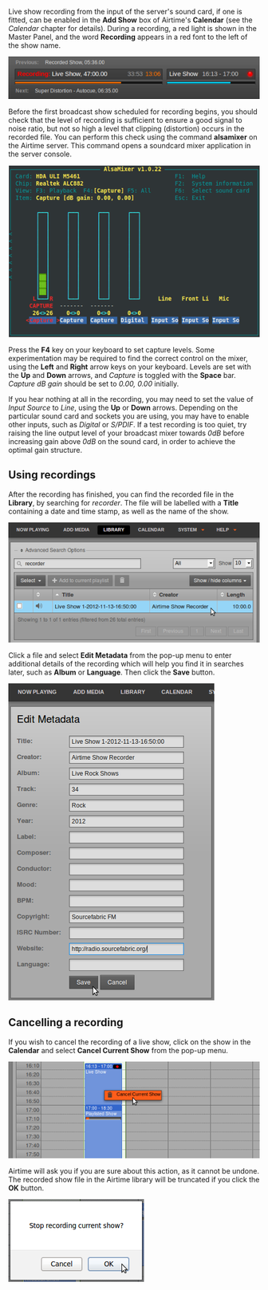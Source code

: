 Live show recording from the input of the server's sound card, if one is fitted, can be enabled in the **Add Show** box of Airtime's **Calendar** (see the *Calendar* chapter for details). During a recording, a red light is shown in the Master Panel, and the word **Recording** appears in a red font to the left of the show name.

![](static/Screenshot362-Recording_light.png)

Before the first broadcast show scheduled for recording begins, you should check that the level of recording is sufficient to ensure a good signal to noise ratio, but not so high a level that clipping (distortion) occurs in the recorded file. You can perform this check using the command **alsamixer** on the Airtime server. This command opens a soundcard mixer application in the server console.

![](static/Screenshot274-Line_in_level.png)

Press the **F4** key on your keyboard to set capture levels. Some experimentation may be required to find the correct control on the mixer, using the **Left** and **Right** arrow keys on your keyboard. Levels are set with the **Up** and **Down** arrows, and *Capture* is toggled with the **Space** bar. *Capture dB gain* should be set to *0.00, 0.00* initially.

If you hear nothing at all in the recording, you may need to set the value of *Input Source* to *Line*, using the **Up** or **Down** arrows. Depending on the particular sound card and sockets you are using, you may have to enable other inputs, such as *Digital* or *S/PDIF*. If a test recording is too quiet, try raising the line output level of your broadcast mixer towards *0dB* before increasing gain above *0dB* on the sound card, in order to achieve the optimal gain structure.

Using recordings
----------------

After the recording has finished, you can find the recorded file in the **Library**, by searching for *recorder*. The file will be labelled with a **Title** containing a date and time stamp, as well as the name of the show.

![](static/Screenshot461-Airtime_show_recorder.png)

Click a file and select **Edit Metadata** from the pop-up menu to enter additional details of the recording which will help you find it in searches later, such as **Album** or **Language**. Then click the **Save** button.

![](static/Screenshot462-Edit_recording_metadata.png)

Cancelling a recording
----------------------

If you wish to cancel the recording of a live show, click on the show in the **Calendar** and select **Cancel Current Show** from the pop-up menu.

![](static/Screenshot363-Cancel_current_show.png)

Airtime will ask you if you are sure about this action, as it cannot be undone. The recorded show file in the Airtime library will be truncated if you click the **OK** button.

![](static/Screenshot361-Stop_recording_show.png)
